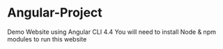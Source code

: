 # Angular-Project
Demo Website using Angular CLI 4.4
You will need to install Node & npm modules to run this website
